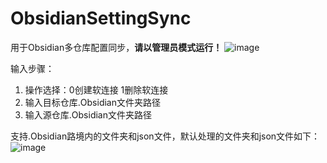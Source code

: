 # ObsidianSettingSync

用于Obsidian多仓库配置同步，**请以管理员模式运行！**
![image](https://github.com/liuke101/Obsidian-SettingSync/assets/63388681/9c594586-dbc4-4548-82b5-d0b9a5628544)

输入步骤：
1. 操作选择：0创建软连接 1删除软连接
2. 输入目标仓库.Obsidian文件夹路径
3. 输入源仓库.Obsidian文件夹路径

支持.Obsidian路境内的文件夹和json文件，默认处理的文件夹和json文件如下：
![image](https://github.com/liuke101/Obsidian-SettingSync/assets/63388681/6c654af7-b8e0-423e-a7f1-1c8ef3a11441)

